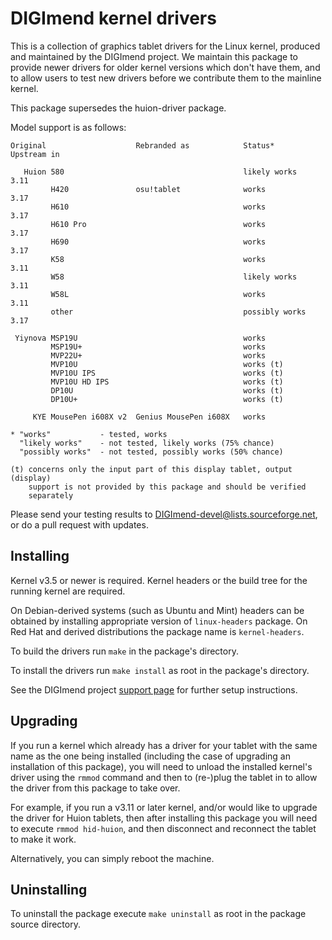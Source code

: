 DIGImend kernel drivers
=======================

This is a collection of graphics tablet drivers for the Linux kernel, produced
and maintained by the DIGImend project. We maintain this package to provide
newer drivers for older kernel versions which don't have them, and to allow
users to test new drivers before we contribute them to the mainline kernel.

This package supersedes the huion-driver package.

Model support is as follows:

    Original                    Rebranded as            Status*             Upstream in

       Huion 580                                        likely works        3.11
             H420               osu!tablet              works               3.17
             H610                                       works               3.17
             H610 Pro                                   works               3.17
             H690                                       works               3.17
             K58                                        works               3.11
             W58                                        likely works        3.11
             W58L                                       works               3.11
             other                                      possibly works      3.17

     Yiynova MSP19U                                     works
             MSP19U+                                    works
             MVP22U+                                    works
             MVP10U                                     works (t)
             MVP10U IPS                                 works (t)
             MVP10U HD IPS                              works (t)
             DP10U                                      works (t)
             DP10U+                                     works (t)

         KYE MousePen i608X v2  Genius MousePen i608X   works

    * "works"           - tested, works
      "likely works"    - not tested, likely works (75% chance)
      "possibly works"  - not tested, possibly works (50% chance)

    (t) concerns only the input part of this display tablet, output (display)
        support is not provided by this package and should be verified
        separately

Please send your testing results to DIGImend-devel@lists.sourceforge.net, or
do a pull request with updates.

Installing
----------

Kernel v3.5 or newer is required. Kernel headers or the build tree for the
running kernel are required.

On Debian-derived systems (such as Ubuntu and Mint) headers can be obtained by
installing appropriate version of `linux-headers` package. On Red Hat and
derived distributions the package name is `kernel-headers`.

To build the drivers run `make` in the package's directory.

To install the drivers run `make install` as root in the package's directory.

See the DIGImend project [support page](http://digimend.github.io/support/)
for further setup instructions.

Upgrading
---------

If you run a kernel which already has a driver for your tablet with the same
name as the one being installed (including the case of upgrading an
installation of this package), you will need to unload the installed kernel's
driver using the `rmmod` command and then to (re-)plug the tablet in to allow
the driver from this package to take over.

For example, if you run a v3.11 or later kernel, and/or would like to upgrade
the driver for Huion tablets, then after installing this package you will need
to execute `rmmod hid-huion`, and then disconnect and reconnect the tablet to
make it work.

Alternatively, you can simply reboot the machine.

Uninstalling
------------

To uninstall the package execute `make uninstall` as root in the package
source directory.
